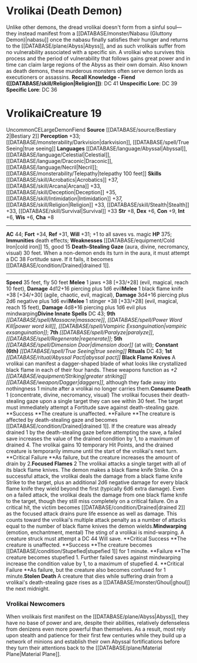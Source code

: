 ﻿---
ac: '37'
alignment: LE
all_resistance: null
burrow_speed: null
charisma: '+6'
climb_speed: null
constitution: '+6'
creature_ability:
- Attack of Opportunity
- Focus Gaze
- Painsight
- Surgical Rend
creature_family: null
description: 'This creature did not include a description.<br/><br/><b><u>Recall Knowledge
  - Fiend</u> ( [[DATABASE/skill/Religion|Religion]] )</b>: DC 44<br/><b><u>Unspecific
  Lore</u></b>: DC 42<br/><b><u>Specific Lore</u></b>: DC 39'
dexterity: '+4'
element: null
fly_speed: null
fortitude: '+27'
hardness: null
hp: '275'
id: '2568'
immunity:
- cold
intelligence: '+3'
land_speed: '40'
language:
- '[[DATABASE/language/Common|Common]]'
- '[[DATABASE/language/Infernal|Infernal]]'
- '[[DATABASE/language/Jotun|Jotun]]'
- '[[DATABASE/language/Shadowtongue|Shadowtongue]]'
level: '15'
max_speed: '40'
name: Voricose
perception: '+28'
rarity: Unique
reflex: '+25'
resistance: null
rus_type_level: null
school: null
sense:
- '[[DATABASE/monsterability/Darkvision|greater darkvision]]'
- painsight
size: Large
skill:
- '[[DATABASE/skill/Athletics|Athletics]] +31'
- '[[DATABASE/skill/Lore|BrewingLore]] +24'
- '[[DATABASE/skill/Crafting|Crafting]] +24'
- '[[DATABASE/skill/Intimidation|Intimidation]] +28'
- '[[DATABASE/skill/Medicine|Medicine]] +30'
- '[[DATABASE/skill/Religion|Religion]] +24'
- '[[DATABASE/skill/Lore|Torture Lore]] +26'
source: '[[DATABASE/source/Pathfinder 191. The Destiny War|Pathfinder #191: The Destiny
  War]]'
speed:
- 40 feet
spell:
- '[[DATABASE/spell/Breath of Life|Breath of Life]]'
- '[[DATABASE/spell/Heal|Heal]]'
- '[[DATABASE/spell/Regenerate|Regenerate]]'
- '[[DATABASE/spell/Restoration|Restoration]]'
- '[[DATABASE/spell/Stabilize|Stabilize]]'
strength: '+7'
strength_req: '7'
strongest_save:
- Will
swim_speed: null
trait:
- '[[DATABASE/trait/Fiend|Fiend]]'
- '[[DATABASE/trait/Unique|Unique]]'
- '[[DATABASE/trait/Velstrac|Velstrac]]'
type: Creature
vision: Greater darkvision
weakest_save:
- Reflex
weakness:
- good 15
- silver 15
will: '+28'
wisdom: '+7'

---
# Vrolikai (Death Demon)

Unlike other demons, the dread vrolikai doesn't form from a sinful soul—they instead manifest from a [[DATABASE/monster/Nabasu (Gluttony Demon)|nabasu]] once the nabasu finally satisfies their hunger and returns to the [[DATABASE/plane/Abyss|Abyss]], and as such vrolikais suffer from no vulnerability associated with a specific sin. A vrolikai who survives this process and the period of vulnerability that follows gains great power and in time can claim large regions of the Abyss as their own domain. Also known as death demons, these murderous monsters often serve demon lords as executioners or assassins.
**Recall Knowledge - Fiend ([[DATABASE/skill/Religion|Religion]])**: DC 41
**Unspecific Lore**: DC 39
**Specific Lore**: DC 36

# Vrolikai<span class="item-type">Creature 19</span>

<span class="trait-uncommon item-trait">Uncommon</span><span class="trait-alignment item-trait">CE</span><span class="trait-size item-trait">Large</span><span class="item-trait">Demon</span><span class="item-trait">Fiend</span>
**Source** [[DATABASE/source/Bestiary 2|Bestiary 2]] 
**Perception** +33; [[DATABASE/monsterability/Darkvision|darkvision]], [[DATABASE/spell/True Seeing|true seeing]]
**Languages** [[DATABASE/language/Abyssal|Abyssal]], [[DATABASE/language/Celestial|Celestial]], [[DATABASE/language/Draconic|Draconic]], [[DATABASE/language/Necril|Necril]]; [[DATABASE/monsterability/Telepathy|telepathy 100 feet]]
**Skills** [[DATABASE/skill/Acrobatics|Acrobatics]] +37, [[DATABASE/skill/Arcana|Arcana]] +33, [[DATABASE/skill/Deception|Deception]] +35, [[DATABASE/skill/Intimidation|Intimidation]] +37, [[DATABASE/skill/Religion|Religion]] +33, [[DATABASE/skill/Stealth|Stealth]] +33, [[DATABASE/skill/Survival|Survival]] +33
**Str** +8, **Dex** +6, **Con** +9, **Int** +6, **Wis** +6, **Cha** +8

---
**AC** 44; **Fort** +34, **Ref** +31, **Will** +31; +1 to all saves vs. magic
**HP** 375; **Immunities** death effects; **Weaknesses** [[DATABASE/equipment/Cold Iron|cold iron]] 15, good 15
<span class="in-box-ability">**Death-Stealing Gaze** (aura, divine, necromancy, visual) 30 feet. When a non-demon ends its turn in the aura, it must attempt a DC 38 Fortitude save. If it fails, it becomes [[DATABASE/condition/Drained|drained 1]].</span>

---
**Speed** 35 feet, fly 50 feet
<span class="in-box-ability">**Melee** <span class="action-icon">1</span> jaws +38 [+33/+28] (evil, magical, reach 10 feet), **Damage** 4d12+16 piercing plus 1d6 evil</span><span class="in-box-ability">**Melee** <span class="action-icon">1</span> black flame knife +38 [+34/+30] (agile, chaotic, evil, magical), **Damage** 3d4+16 piercing plus 2d6 negative plus 1d6 evil</span><span class="in-box-ability">**Melee** <span class="action-icon">1</span> stinger +38 [+33/+28] (evil, magical, reach 15 feet), **Damage** 4d8+16 piercing plus 1d6 evil plus mindwarping</span>**Divine Innate Spells** DC 43; **9th** _[[DATABASE/spell/Massacre|massacre]]_, _[[DATABASE/spell/Power Word Kill|power word kill]]_, _[[DATABASE/spell/Vampiric Exsanguination|vampiric exsanguination]]_; **7th** _[[DATABASE/spell/Paralyze|paralyze]]_, _[[DATABASE/spell/Regenerate|regenerate]]_; **5th** _[[DATABASE/spell/Dimension Door|dimension door]]_ (at will); **Constant** **(6th)** _[[DATABASE/spell/True Seeing|true seeing]]_
**Rituals** DC 43; **1st** _[[DATABASE/ritual/Abyssal Pact|abyssal pact]]_
<span class="in-box-ability">**Black Flame Knives** A vrolikai can manifest a dagger-shaped blade of what looks like crystallized black flame in each of their four hands. These weapons function as _+2 [[DATABASE/equipment/Striking|greater striking]] [[DATABASE/weapon/Dagger|daggers]]_, although they fade away into nothingness 1 minute after a vrolikai no longer carries them.</span><span class="in-box-ability">**Consume Death** <span class="action-icon">1</span> (concentrate, divine, necromancy, visual) The vrolikai focuses their death-stealing gaze upon a single target they can see within 30 feet. The target must immediately attempt a Fortitude save against death-stealing gaze. 
**Success **The creature is unaffected. 
**Failure **The creature is affected by death-stealing gaze and becomes [[DATABASE/condition/Drained|drained 1]]. If the creature was already drained 1 by the death-stealing gaze before attempting the save, a failed save increases the value of the drained condition by 1, to a maximum of drained 4. The vrolikai gains 10 temporary Hit Points, and the drained creature is temporarily immune until the start of the vrolikai's next turn. 
**Critical Failure **As failure, but the creature increases the amount of drain by 2.</span><span class="in-box-ability">**Focused Flames** <span class="action-icon">2</span> The vrolikai attacks a single target with all of its black flame knives. The demon makes a black flame knife Strike. On a successful attack, the vrolikai deals the damage from a black flame knife Strike to the target, plus an additional 2d6 negative damage for every black flame knife they wield beyond the first (typically 6d6 extra damage). Even on a failed attack, the vrolikai deals the damage from one black flame knife to the target, though they still miss completely on a critical failure. On a critical hit, the victim becomes [[DATABASE/condition/Drained|drained 2]] as the focused attack drains pure life essence as well as damage. This counts toward the vrolikai's multiple attack penalty as a number of attacks equal to the number of black flame knives the demon wields.</span><span class="in-box-ability">**Mindwarping** (emotion, enchantment, mental) The sting of a vrolikai is mind-warping. A creature struck must attempt a DC 44 Will save. 
**Critical Success **The creature is unaffected. 
**Success **The creature becomes [[DATABASE/condition/Stupefied|stupefied 1]] for 1 minute. 
**Failure **The creature becomes stupefied 1. Further failed saves against mindwarping increase the condition value by 1, to a maximum of stupefied 4. 
**Critical Failure **As failure, but the creature also becomes confused for 1 minute.</span><span class="in-box-ability">**Stolen Death** A creature that dies while suffering drain from a vrolikai's death-stealing gaze rises as a [[DATABASE/monster/Ghoul|ghoul]] the next midnight.</span>

###  Vrolikai Newcomers

When vrolikais first manifest on the [[DATABASE/plane/Abyss|Abyss]], they have no base of power and are, despite their abilities, relatively defenseless from denizens even more powerful than themselves. As a result, most rely upon stealth and patience for their first few centuries while they build up a network of minions and establish their own Abyssal fortifications before they turn their attentions back to the [[DATABASE/plane/Material Plane|Material Plane]].